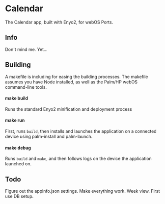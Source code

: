 Calendar
========

The Calendar app, built with Enyo2, for webOS Ports.

Info
----

Don't mind me. Yet...

Building
--------

A makefile is including for easing the building processes. The makefile assumes you have Node installed, as well as the Palm/HP webOS command-line tools.

#### make build

Runs the standard Enyo2 minification and deployment process

#### make run

First, runs `build`, then installs and launches the application on a connected device using palm-install and palm-launch.

#### make debug

Runs `build` and `make`, and then follows logs on the device the application launched on.

Todo
----
Figure out the appinfo.json settings.
Make everything work.
Week view.
First use DB setup.